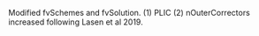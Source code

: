 Modified fvSchemes and fvSolution.
(1) PLIC
(2) nOuterCorrectors increased following Lasen et al 2019.

